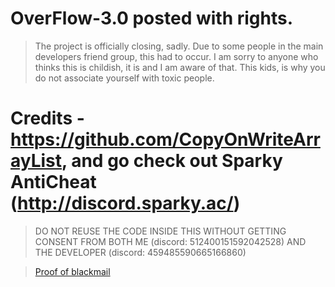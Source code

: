 # OverFlow-3.0 posted with rights.
> The project is officially closing, sadly. Due to some people in the main developers friend group, this had to occur. I am sorry to anyone who thinks this is childish, it is and I am aware of that. This kids, is why you do not associate yourself with toxic people.
# Credits - https://github.com/CopyOnWriteArrayList, and go check out Sparky AntiCheat (http://discord.sparky.ac/)
> DO NOT REUSE THE CODE INSIDE THIS WITHOUT GETTING CONSENT FROM BOTH ME (discord: 512400151592042528) AND THE DEVELOPER (discord: 459485590665166860)
<blockquote class="imgur-embed-pub" lang="en" data-id="a/9WUjwDi"  ><a href="//imgur.com/a/9WUjwDi">Proof of blackmail</a></blockquote>
